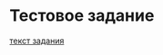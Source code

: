 # Тестовое задание
[текст задания](https://github.com/ViktorShiyan/testworknl/blob/master/task.md)

